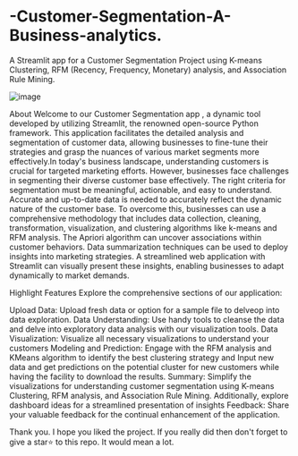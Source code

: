 # -Customer-Segmentation-A-Business-analytics.
A Streamlit app for a Customer Segmentation Project using K-means Clustering, RFM (Recency, Frequency, Monetary) analysis, and Association Rule Mining.

![image](https://github.com/Shravni1/-Customer-Segmentation-A-Business-analytics./assets/110089214/7cd22f53-c9f6-4433-a8cf-95151dedb25e)




About
Welcome to our Customer Segmentation app , a dynamic tool developed by utilizing Streamlit, the renowned open-source Python framework. This application facilitates the detailed analysis and segmentation of customer data, allowing businesses to fine-tune their strategies and grasp the nuances of various market segments more effectively.In today's business landscape, understanding customers is crucial for targeted marketing efforts. However, businesses face challenges in segmenting their diverse customer base effectively. The right criteria for segmentation must be meaningful, actionable, and easy to understand. Accurate and up-to-date data is needed to accurately reflect the dynamic nature of the customer base. To overcome this, businesses can use a comprehensive methodology that includes data collection, cleaning, transformation, visualization, and clustering algorithms like k-means and RFM analysis. The Apriori algorithm can uncover associations within customer behaviors. Data summarization techniques can be used to deploy insights into marketing strategies. A streamlined web application with Streamlit can visually present these insights, enabling businesses to adapt dynamically to market demands.



Highlight Features
Explore the comprehensive sections of our application:


Upload Data: Upload fresh data or option  for a sample file to delveop into data exploration.
Data Understanding: Use handy tools to cleanse the data and delve into exploratory data analysis with our visualization tools.
Data Visualization: Visualize all necessary visualizations to understand your customers
Modeling and Prediction: Engage with the RFM analysis and KMeans algorithm to identify the best clustering strategy and Input new data and get predictions on the potential cluster for new customers while having the facility to download the results.
Summary: Simplify the visualizations for understanding customer segmentation using K-means Clustering, RFM analysis, and Association Rule Mining. Additionally, explore dashboard ideas for a streamlined presentation of insights
Feedback: Share your valuable feedback for the continual enhancement of the application.


Thank you. I hope you liked the project. If you really did then don't forget to give a star⭐ to this repo. It would mean a lot.
